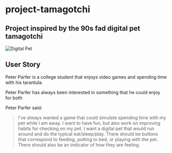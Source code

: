 # project-tamagotchi
## Project inspired by the 90s fad digital pet tamagotchi
![Digital Pet](https://st3.depositphotos.com/1439888/18519/i/600/depositphotos_185194860-stock-photo-tamagotchi-game-pets-pocket-game.jpg)

## User Story
Peter Parfer is a college student that enjoys video games and spending time with his tarantula. 

Peter Parfer has always been interested in something that he could enjoy for both

Peter Parfer said:
> I've always wanted a game that could simulate spending time with my pet while I am away. I want to have fun, but also work on improving habits for checking on my pet. I want a digital pet that would run around and do the typical eat/sleep/play. There should be buttons that correspond to feeding, putting to bed, or playing with the pet. There should also be an indicator of how they are feeling. 